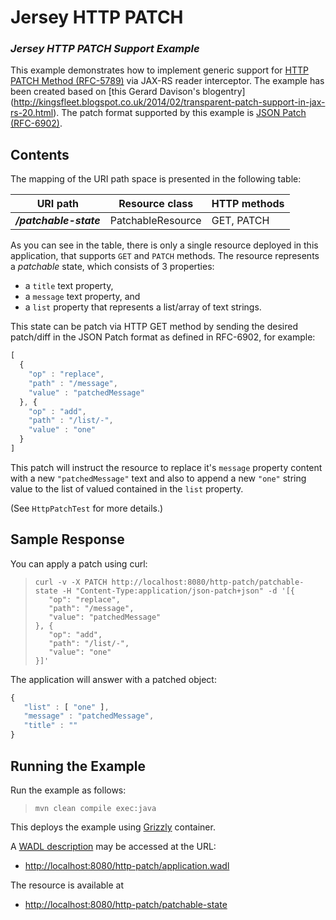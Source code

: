 [//]: # " Copyright (c) 2015, 2020 Oracle and/or its affiliates. All rights reserved. "
[//]: # " "
[//]: # " This program and the accompanying materials are made available under the "
[//]: # " terms of the Eclipse Distribution License v. 1.0, which is available at "
[//]: # " http://www.eclipse.org/org/documents/edl-v10.php. "
[//]: # " "
[//]: # " SPDX-License-Identifier: BSD-3-Clause "

Jersey HTTP PATCH
=================

### *Jersey HTTP PATCH Support Example*

This example demonstrates how to implement generic support for
[HTTP PATCH Method (RFC-5789)](https://tools.ietf.org/html/rfc5789)
via JAX-RS reader interceptor. The example has been created based on
[this Gerard Davison's blogentry] (http://kingsfleet.blogspot.co.uk/2014/02/transparent-patch-support-in-jax-rs-20.html).
The patch format supported by this example is [JSON Patch (RFC-6902)](http://tools.ietf.org/html/rfc6902).

Contents
--------

The mapping of the URI path space is presented in the following table:

URI path                 | Resource class      | HTTP methods
------------------------ | ------------------- | --------------
**_/patchable-state_**   | PatchableResource   | GET, PATCH

As you can see in the table, there is only a single resource deployed in
this application, that supports `GET` and `PATCH` methods. The resource
represents a *patchable* state, which consists of 3 properties:

-   a `title` text property,
-   a `message` text property, and
-   a `list` property that represents a list/array of text strings.

This state can be patch via HTTP GET method by sending the desired
patch/diff in the JSON Patch format as defined in RFC-6902, for example:

```javascript
[
  {
    "op" : "replace",
    "path" : "/message",
    "value" : "patchedMessage"
  }, {
    "op" : "add",
    "path" : "/list/-",
    "value" : "one"
  }
]
```

This patch will instruct the resource to replace it's `message` property
content with a new `"patchedMessage"` text and also to append a new
`"one"` string value to the list of valued contained in the `list`
property.

(See `HttpPatchTest` for more details.)

Sample Response
---------------

You can apply a patch using curl:

>     curl -v -X PATCH http://localhost:8080/http-patch/patchable-state -H "Content-Type:application/json-patch+json" -d '[{
>        "op": "replace",
>        "path": "/message",
>        "value": "patchedMessage"
>     }, {
>        "op": "add",
>        "path": "/list/-",
>        "value": "one"
>     }]'

The application will answer with a patched object:

```javascript
{
   "list" : [ "one" ],
   "message" : "patchedMessage",
   "title" : ""
}
```

Running the Example
-------------------

Run the example as follows:

>     mvn clean compile exec:java

This deploys the example using [Grizzly](https://projects.eclipse.org/projects/ee4j.grizzly) container.

A [WADL description](http://wadl.java.net/#spec) may be accessed at the URL:

-   <http://localhost:8080/http-patch/application.wadl>

The resource is available at

-   <http://localhost:8080/http-patch/patchable-state>

